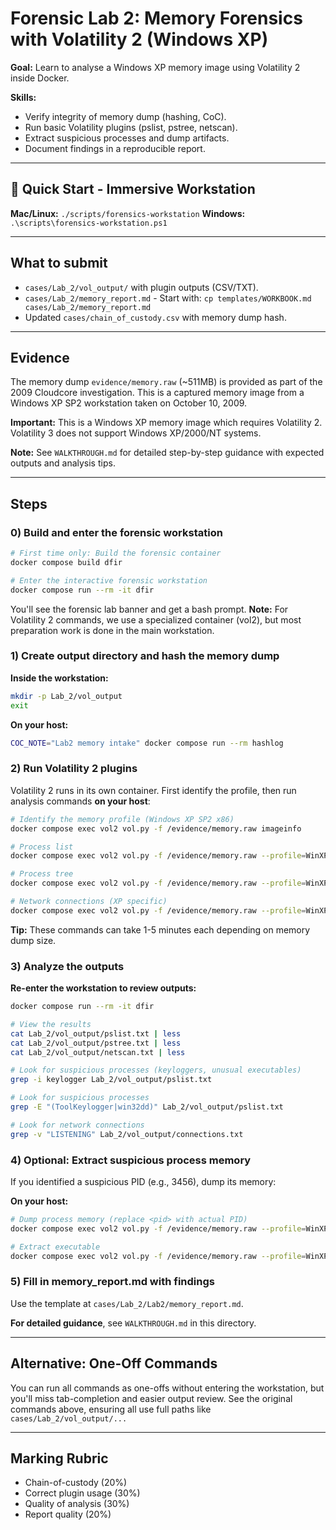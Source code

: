 # Forensic Lab 2: Memory Forensics with Volatility 2 (Windows XP)

**Goal:** Learn to analyse a Windows XP memory image using Volatility 2 inside Docker.

**Skills:**  
- Verify integrity of memory dump (hashing, CoC).  
- Run basic Volatility plugins (pslist, pstree, netscan).  
- Extract suspicious processes and dump artifacts.  
- Document findings in a reproducible report.

---

## 🚀 Quick Start - Immersive Workstation

**Mac/Linux:** `./scripts/forensics-workstation`
**Windows:** `.\scripts\forensics-workstation.ps1`

---

## What to submit
- `cases/Lab_2/vol_output/` with plugin outputs (CSV/TXT).
- `cases/Lab_2/memory_report.md` - Start with: `cp templates/WORKBOOK.md cases/Lab_2/memory_report.md`
- Updated `cases/chain_of_custody.csv` with memory dump hash.

---

## Evidence
The memory dump `evidence/memory.raw` (~511MB) is provided as part of the 2009 Cloudcore investigation. This is a captured memory image from a Windows XP SP2 workstation taken on October 10, 2009.

**Important:** This is a Windows XP memory image which requires Volatility 2. Volatility 3 does not support Windows XP/2000/NT systems.

**Note:** See `WALKTHROUGH.md` for detailed step-by-step guidance with expected outputs and analysis tips.

---

## Steps

### 0) Build and enter the forensic workstation
```bash
# First time only: Build the forensic container
docker compose build dfir

# Enter the interactive forensic workstation
docker compose run --rm -it dfir
```

You'll see the forensic lab banner and get a bash prompt. **Note:** For Volatility 2 commands, we use a specialized container (vol2), but most preparation work is done in the main workstation.

### 1) Create output directory and hash the memory dump
**Inside the workstation:**
```bash
mkdir -p Lab_2/vol_output
exit
```

**On your host:**
```bash
COC_NOTE="Lab2 memory intake" docker compose run --rm hashlog
```

### 2) Run Volatility 2 plugins
Volatility 2 runs in its own container. First identify the profile, then run analysis commands **on your host**:

```bash
# Identify the memory profile (Windows XP SP2 x86)
docker compose exec vol2 vol.py -f /evidence/memory.raw imageinfo

# Process list
docker compose exec vol2 vol.py -f /evidence/memory.raw --profile=WinXPSP2x86 pslist > cases/Lab_2/vol_output/pslist.txt

# Process tree
docker compose exec vol2 vol.py -f /evidence/memory.raw --profile=WinXPSP2x86 pstree > cases/Lab_2/vol_output/pstree.txt

# Network connections (XP specific)
docker compose exec vol2 vol.py -f /evidence/memory.raw --profile=WinXPSP2x86 connections > cases/Lab_2/vol_output/connections.txt
```

**Tip:** These commands can take 1-5 minutes each depending on memory dump size.

### 3) Analyze the outputs
**Re-enter the workstation to review outputs:**
```bash
docker compose run --rm -it dfir

# View the results
cat Lab_2/vol_output/pslist.txt | less
cat Lab_2/vol_output/pstree.txt | less
cat Lab_2/vol_output/netscan.txt | less

# Look for suspicious processes (keyloggers, unusual executables)
grep -i keylogger Lab_2/vol_output/pslist.txt

# Look for suspicious processes
grep -E "(ToolKeylogger|win32dd)" Lab_2/vol_output/pslist.txt

# Look for network connections
grep -v "LISTENING" Lab_2/vol_output/connections.txt
```

### 4) Optional: Extract suspicious process memory
If you identified a suspicious PID (e.g., 3456), dump its memory:

**On your host:**
```bash
# Dump process memory (replace <pid> with actual PID)
docker compose exec vol2 vol.py -f /evidence/memory.raw --profile=WinXPSP2x86 procdump -p <pid> -D cases/Lab_2/vol_output/

# Extract executable
docker compose exec vol2 vol.py -f /evidence/memory.raw --profile=WinXPSP2x86 procdump -p <pid> -n <executable_name>.dmp -D cases/Lab_2/vol_output/
```

### 5) Fill in memory_report.md with findings
Use the template at `cases/Lab_2/Lab2/memory_report.md`.

**For detailed guidance**, see `WALKTHROUGH.md` in this directory.

---

## Alternative: One-Off Commands

You can run all commands as one-offs without entering the workstation, but you'll miss tab-completion and easier output review. See the original commands above, ensuring all use full paths like `cases/Lab_2/vol_output/...`

---

## Marking Rubric
- Chain-of-custody (20%)  
- Correct plugin usage (30%)  
- Quality of analysis (30%)  
- Report quality (20%)
